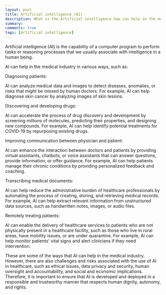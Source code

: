 ```yaml
---
layout: post
title: Artificial intelligence (AI)
description: What is the Artificial intelligence how can help in the medical industry.
summary: 
comments: true
tags: [Artificial intelligence]
---
```


Artificial intelligence (AI) is the capability of a computer program to perform tasks or reasoning processes that we usually associate with intelligence in a human being.

AI can help in the medical industry in various ways, such as:

Diagnosing patients: 

AI can analyze medical data and images to detect diseases, anomalies, or risks that might be missed by human doctors. For example, AI can help diagnose skin cancer by analyzing images of skin lesions.

Discovering and developing drugs: 

AI can accelerate the process of drug discovery and development by screening millions of molecules, predicting their properties, and designing new compounds. For example, AI can help identify potential treatments for COVID-19 by repurposing existing drugs.

Improving communication between physician and patient: 

AI can enhance the interaction between doctors and patients by providing virtual assistants, chatbots, or voice assistants that can answer questions, provide information, or offer guidance. For example, AI can help patients manage their chronic conditions by providing personalized feedback and coaching.

Transcribing medical documents: 

AI can help reduce the administrative burden of healthcare professionals by automating the process of creating, storing, and retrieving medical records. For example, AI can help extract relevant information from unstructured data sources, such as handwritten notes, images, or audio files.

Remotely treating patients: 

AI can enable the delivery of healthcare services to patients who are not physically present in a healthcare facility, such as those who live in rural areas, have mobility issues, or are under quarantine. For example, AI can help monitor patients' vital signs and alert clinicians if they need intervention.



These are some of the ways that AI can help in the medical industry. However, there are also challenges and risks associated with the use of AI in healthcare, such as ethical issues, data privacy and security, human oversight and accountability, and social and economic implications. Therefore, it is important to ensure that AI is developed and deployed in a responsible and trustworthy manner that respects human dignity, autonomy, and rights.
